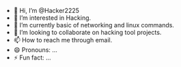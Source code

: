 - 👋 Hi, I’m @Hacker2225
- 👀 I’m interested in Hacking.
- 🌱 I’m currently basic of networking and linux commands. 
- 💞️ I’m looking to collaborate on hacking tool projects.
- 📫 How to reach me through email.
- 😄 Pronouns: ...
- ⚡ Fun fact: ...

<!---
Hacker2225/Hacker2225 is a ✨ special ✨ repository because its `README.md` (this file) appears on your GitHub profile.
You can click the Preview link to take a look at your changes.
--->

